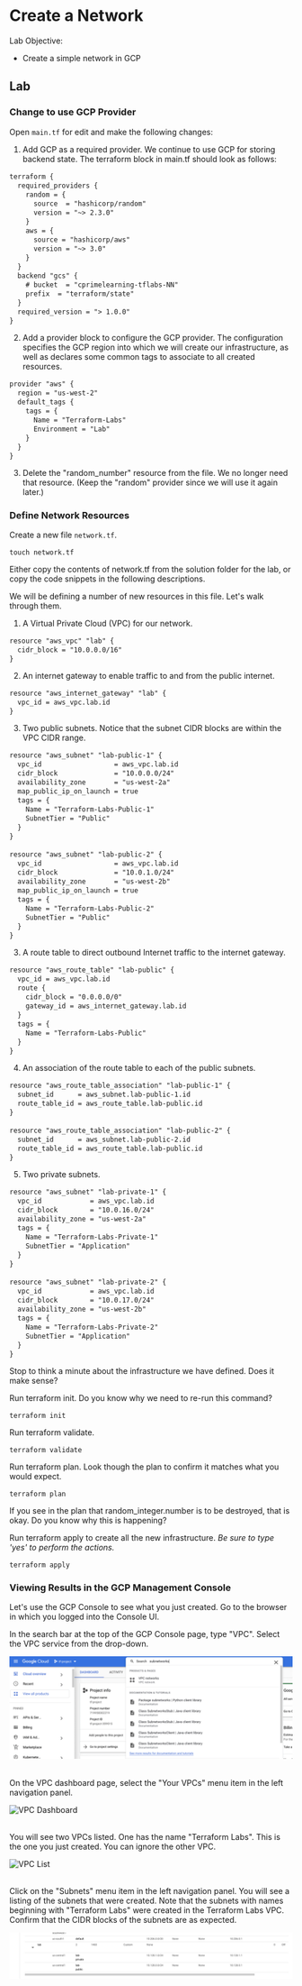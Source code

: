 # Create a Network

Lab Objective:
- Create a simple network in GCP

## Lab

### Change to use GCP Provider

Open `main.tf` for edit and make the following changes:

1. Add GCP as a required provider.  We continue to use GCP for storing backend state.  The terraform block in main.tf should look as follows:

```
terraform {
  required_providers {
    random = {
      source  = "hashicorp/random"
      version = "~> 2.3.0"
    }
    aws = {
      source = "hashicorp/aws"
      version = "~> 3.0"
    }
  }
  backend "gcs" {
    # bucket  = "cprimelearning-tflabs-NN"
    prefix  = "terraform/state"
  }
  required_version = "> 1.0.0"
}
```

2. Add a provider block to configure the GCP provider.  The configuration specifies the GCP region into which we will create our infrastructure, as well as declares some common tags to associate to all created resources.

```
provider "aws" {
  region = "us-west-2"
  default_tags {
    tags = {
      Name = "Terraform-Labs"
      Environment = "Lab"
    }
  }
}
```

3. Delete the "random_number" resource from the file.  We no longer need that resource. (Keep the "random" provider since we will use it again later.)


### Define Network Resources

Create a new file `network.tf`.
```
touch network.tf
```

Either copy the contents of network.tf from the solution folder for the lab, or copy the code snippets in the following descriptions.

We will be defining a number of new resources in this file.  Let's walk through them.

1. A Virtual Private Cloud (VPC) for our network.

```
resource "aws_vpc" "lab" {
  cidr_block = "10.0.0.0/16"
}
```

2. An internet gateway to enable traffic to and from the public internet.  

```
resource "aws_internet_gateway" "lab" {
  vpc_id = aws_vpc.lab.id
}
```

3. Two public subnets.  Notice that the subnet CIDR blocks are within the VPC CIDR range.

```
resource "aws_subnet" "lab-public-1" {
  vpc_id                  = aws_vpc.lab.id
  cidr_block              = "10.0.0.0/24"
  availability_zone       = "us-west-2a"
  map_public_ip_on_launch = true
  tags = {
    Name = "Terraform-Labs-Public-1"
    SubnetTier = "Public"
  }
}

resource "aws_subnet" "lab-public-2" {
  vpc_id                  = aws_vpc.lab.id
  cidr_block              = "10.0.1.0/24"
  availability_zone       = "us-west-2b"
  map_public_ip_on_launch = true
  tags = {
    Name = "Terraform-Labs-Public-2"
    SubnetTier = "Public"
  }
}
```

3. A route table to direct outbound Internet traffic to the internet gateway.

```
resource "aws_route_table" "lab-public" {
  vpc_id = aws_vpc.lab.id
  route {
    cidr_block = "0.0.0.0/0"
    gateway_id = aws_internet_gateway.lab.id
  }
  tags = {
    Name = "Terraform-Labs-Public"
  }
}
```

4. An association of the route table to each of the public subnets.

```
resource "aws_route_table_association" "lab-public-1" {
  subnet_id      = aws_subnet.lab-public-1.id
  route_table_id = aws_route_table.lab-public.id
}

resource "aws_route_table_association" "lab-public-2" {
  subnet_id      = aws_subnet.lab-public-2.id
  route_table_id = aws_route_table.lab-public.id
}
```

5. Two private subnets.

```
resource "aws_subnet" "lab-private-1" {
  vpc_id            = aws_vpc.lab.id
  cidr_block        = "10.0.16.0/24"
  availability_zone = "us-west-2a"
  tags = {
    Name = "Terraform-Labs-Private-1"
    SubnetTier = "Application"
  }
}

resource "aws_subnet" "lab-private-2" {
  vpc_id            = aws_vpc.lab.id
  cidr_block        = "10.0.17.0/24"
  availability_zone = "us-west-2b"
  tags = {
    Name = "Terraform-Labs-Private-2"
    SubnetTier = "Application"
  }
}
```

Stop to think a minute about the infrastructure we have defined. Does it make sense?

Run terraform init.  Do you know why we need to re-run this command?
```
terraform init
```
Run terraform validate.
```
terraform validate
```
Run terraform plan.  Look though the plan to confirm it matches what you would expect.
```
terraform plan
```
If you see in the plan that random_integer.number is to be destroyed, that is okay.  Do you know why this is happening?

Run terraform apply to create all the new infrastructure. *Be sure to type 'yes' to perform the actions.*
```
terraform apply
```

### Viewing Results in the GCP Management Console

Let's use the GCP Console to see what you just created.  Go to the browser in which you logged into the Console UI.

In the search bar at the top of the GCP Console page, type "VPC".  Select the VPC service from the drop-down.

![AWS Console Service Search](./images/console-search-vpc.png "AWS Console Service Search")
<br /><br />

On the VPC dashboard page, select the "Your VPCs" menu item in the left navigation panel.

![VPC Dashboard](./images/vpc-dashboard.png "VPC Dashboard")
<br /><br />

You will see two VPCs listed.  One has the name "Terraform Labs".  This is the one you just created.  You can ignore the other VPC.

![VPC List](./images/vpc-list.png "VPC List")
<br /><br />

Click on the "Subnets" menu item in the left navigation panel.  You will see a listing of the subnets that were created.  Note that the subnets with names beginning with "Terraform Labs" were created in the Terraform Labs VPC.  Confirm that the CIDR blocks of the subnets are as expected.

![Subnet List](./images/subnet-list.png "Subnet List")
